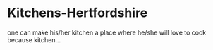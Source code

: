 # Kitchens-Hertfordshire
one can make his/her kitchen a place where he/she will love to cook because kitchen...
